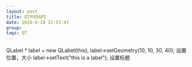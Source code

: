 ```yaml
---
layout: post  
title: QT中的API  
date: 2018-6-19 22:51:47  
group:   
tags: QT  
---
```

QLabel * label = new QLabel(this);
label->setGeometry(10, 10, 30, 40); 设置位置，大小
label->setText("this is a label");  设置标题